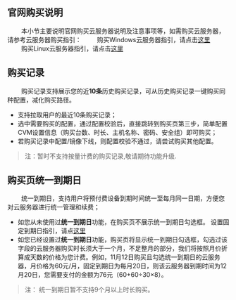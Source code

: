 ## 官网购买说明

&nbsp;&nbsp;&nbsp;&nbsp;&nbsp;&nbsp;&nbsp;&nbsp;本小节主要说明官网购买云服务器说明及注意事项等，如需购买云服务器，请参考云服务器购买指引：
&nbsp;&nbsp;&nbsp;&nbsp;&nbsp;&nbsp;&nbsp;&nbsp;购买Windows云服务器指引，请点击[这里](/doc/product/213/2763)
&nbsp;&nbsp;&nbsp;&nbsp;&nbsp;&nbsp;&nbsp;&nbsp;购买Linux云服务器指引，请点击[这里](/doc/product/213/2972)

## 购买记录
&nbsp;&nbsp;&nbsp;&nbsp;&nbsp;&nbsp;&nbsp;&nbsp;购买记录支持展示您的近**10条**历史购买记录，可从历史购买记录一键购买同种配置，减化购买路径。

- 支持拉取用户的最近10条购买记录；
- 选中需要购买的配置，通过配置校验后，直接跳转到购买页第三步，简单配置CVM设置信息（购买台数、时长、主机名称、密码、安全组）即可购买；
- 若购买记录中配置/镜像下线，则配置校验不通过，请尝试购买其他配置。

>注：暂时不支持按量计费的购买记录,敬请期待功能升级.

## 购买页统一到期日
&nbsp;&nbsp;&nbsp;&nbsp;&nbsp;&nbsp;&nbsp;&nbsp;统一到期日，支持用户将预付费设备到期时间统一至每月同一日期，方便您对云服务器进行统一管理和续费；

- 如您从未使用过**统一到期日**功能，在购买页不展示统一到期日勾选框。
设置固定到期日指引，请点[这里](/doc/product/285/1894#.E4.BA.94.E3.80.81.E8.AE.BE.E7.BD.AE.E7.BB.9F.E4.B8.80.E5.88.B0.E6.9C.9F.E6.97.A5)
- 如您已经设置过**统一到期日**功能，购买页将显示统一到期日勾选框，勾选过该字段的云服务器购买时长须大于一个月，不足整月的部分，我们将按照月价折算成天数的价格为您计费。例如，11月12日购买且勾选统一到期日的云服务器，月价格为60元/月，固定到期日为每月20日，则该云服务器到期时间为12月20日，您需要支付的金额为76元（60+60÷30×8）。

>注： 统一到期日暂不支持9个月以上时长购买。

